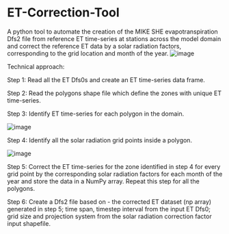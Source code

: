 # ET-Correction-Tool
A python tool to automate the creation of the MIKE SHE evapotranspiration Dfs2 file from reference ET time-series at stations across the model domain and correct the reference ET data by a solar radiation factors, corresponding to the grid location and month of the year. 
![image](https://user-images.githubusercontent.com/42157509/125534670-98e5a83c-8cdb-4975-b895-25db333fc1bf.png)

Technical approach: 

Step 1: Read all the ET Dfs0s and create an ET time-series data frame. 

Step 2: Read the polygons shape file which define the zones with unique ET time-series. 

Step 3: Identify ET time-series for each polygon in the domain. 

![image](https://user-images.githubusercontent.com/42157509/125534903-701cac8a-5f9c-492d-9635-3e4480beb4c4.png)

Step 4: Identify all the solar radiation grid points inside a polygon. 

![image](https://user-images.githubusercontent.com/42157509/125534918-9e1934b3-5da6-4b99-9360-7284268a4fbd.png)

Step 5: Correct the ET time-series for the zone identified in step 4 for every grid point by the corresponding solar radiation factors for each month of the year and store the data in a NumPy array. Repeat this step for all the polygons. 

Step 6: Create a Dfs2 file based on - the corrected ET dataset (np array) generated in step 5; time span, timestep interval from the input ET Dfs0; grid size and projection system from the solar radiation correction factor input shapefile.  
